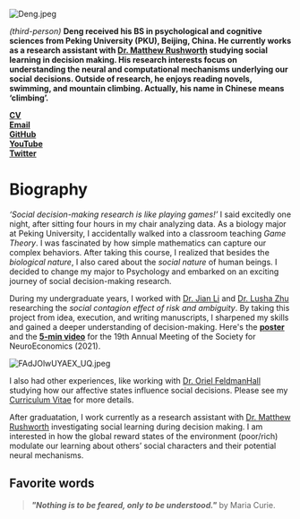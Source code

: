 ![Deng.jpeg](https://i.loli.net/2021/09/30/IQ1enLEGduXT6rU.jpg)

*(third-person)* **Deng received his BS in psychological and cognitive sciences from Peking University (PKU), Beijing, China. He currently works as a research assistant with [Dr. Matthew Rushworth](https://www.psy.ox.ac.uk/team/matthew-rushworth) studying social learning in decision making. His research interests focus on understanding the neural and computational mechanisms underlying our social decisions. Outside of research, he enjoys reading novels, swimming, and mountain climbing. Actually, his name in Chinese means ‘climbing’.**

**[CV](https://drive.google.com/file/d/1UOVdEJ-73dayJyEYB4PHvwTYgMKl3LDk/view)**    
**[Email](mailto:pandeng012@gmail.com)**     
**[GitHub](https://github.com/DengPan012)**     
**[YouTube](https://www.youtube.com/channel/UCdZZReasw8_vSxyNRPIsbQQ/videos)**    
**[Twitter](https://twitter.com/DengPan18)**   
  
  
# Biography
*‘Social decision-making research is like playing games!’* I said excitedly one night, after sitting four hours in my chair analyzing data. As a biology major at Peking University, I accidentally walked into a classroom teaching *Game Theory*. I was fascinated by how simple mathematics can capture our complex behaviors. After taking this course, I realized that besides the *biological nature*, I also cared about the *social nature* of human beings. I decided to change my major to Psychology and embarked on an exciting journey of social decision-making research.


During my undergraduate years, I worked with [Dr. Jian Li](https://scholar.google.com/citations?user=IBegxO0AAAAJ&hl=zh-CN&oi=sra) and [Dr. Lusha Zhu](https://www.lushazhu.com/) researching the *social contagion effect of risk and ambiguity*. By taking this project from idea, execution, and writing manuscripts, I sharpened my skills and gained a deeper understanding of decision-making. Here's the **[poster](https://drive.google.com/file/d/1TOuwy4HdkGKfYsuEDQ6a8gEHTsoQ1dWq/view)** and the **[5-min video](https://www.youtube.com/watch?v=JPtiRqOq7Rg)** for the 19th Annual Meeting of the Society for NeuroEconomics (2021).

![FAdJOlwUYAEX_UQ.jpeg](https://i.loli.net/2021/09/30/i8HCYAObjdp6DgZ.jpg)


I also had other experiences, like working with [Dr. Oriel FeldmanHall](http://www.feldmanhalllab.com/) studying how our affective states influence social decisions. Please see my [Curriculum Vitae](https://drive.google.com/file/d/1UOVdEJ-73dayJyEYB4PHvwTYgMKl3LDk/view) for more details.


After graduatation, I work currently as a research assistant with [Dr. Matthew Rushworth](https://www.psy.ox.ac.uk/team/matthew-rushworth) investigating social learning during decision making. I am interested in how the global reward states of the environment (poor/rich) modulate our learning about others’ social characters and their potential neural mechanisms.




## Favorite words
> ***"Nothing is to be feared, only to be understood."*** by Maria Curie.
